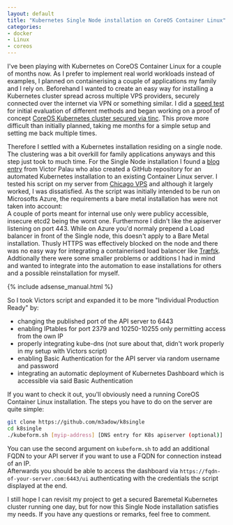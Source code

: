 ```yaml
---
layout: default
title: "Kubernetes Single Node installation on CoreOS Container Linux"
categories:
- docker
- Linux
- coreos
---
```


I've been playing with Kubernetes on CoreOS Container Linux for a couple of months now. As I prefer to implement real world workloads instead of examples, I planned on containerising a couple of applications my family and I rely on. Beforehand I wanted to create an easy way for installing a Kubernetes cluster spread across multiple VPS providers, securely connected over the internet via VPN or something similar. I did a [speed test][1] for initial evaluation of different methods and began working on a proof of concept [CoreOS Kubernetes cluster secured via tinc][2]. This prove more difficult than initially planned, taking me months for a simple setup and setting me back multiple times.  

Therefore I settled with a Kubernetes installation residing on a single node. The clustering was a bit overkill for family applications anyways and this step just took to much time. For the Single Node installation I found a [blog entry][3] from Victor Palau who also created a GitHub repository for an automated Kubernetes installation to an existing Container Linux server. I tested his script on my server from [Chicago VPS][cvpsaffi] and although it largely worked, I was dissatisfied. As the script was initially intended to be run on Microsofts Azure, the requirements a bare metal installation has were not taken into account:  
A couple of ports meant for internal use only were publicy accessible, insecure etcd2 being the worst one. Furthermore I didn't like the apiserver listening on port 443. While on Azure you'd normaly prepend a Load balancer in front of the Single node, this doesn't apply to a Bare Metal installation. Thusly HTTPS was effectively blocked on the node and there was no easy way for integrating a containerised load balancer like [Træfɪk][4]. Addtionally there were some smaller problems or additions I had in mind and wanted to integrate into the automation to ease installations for others and a possible reinstallation for myself.

<!--more-->

{% include adsense_manual.html %}

So I took Victors script and expanded it to be more "Individual Production Ready" by:

* changing the published port of the API server to 6443
* enabling IPtables for port 2379 and 10250-10255 only permitting access from the own IP
* properly integrating kube-dns (not sure about that, didn't work properly in my setup with Victors script)
* enabling Basic Authentication for the API server via random username and password
* integrating an automatic deployment of Kubernetes Dashboard which is accessible via said Basic Authentication

If you want to check it out, you'll obviously need a running CoreOS Container Linux installation. The steps you have to do on the server are quite simple:

```bash
git clone https://github.com/m3adow/k8single
cd k8single
./kubeform.sh [myip-address] [DNS entry for K8s apiserver (optional)]
```

You can use the second argument on `kubeform.sh` to add an additional FQDN to your API server if you want to use a FQDN for connection instead of an IP.  
Afterwards you should be able to access the dashboard via `https://fqdn-of-your-server.com:6443/ui` authenticating with the credentials the script displayed at the end.

I still hope I can revisit my project to get a secured Baremetal Kubernetes cluster running one day, but for now this Single Node installation satisfies my needs. If you have any questions or remarks, feel free to comment.

[cvpsaffi]: https://billing.chicagovps.net/aff.php?aff=632
[1]: https://github.com/m3adow/coreos-secure-node-to-node
[2]: https://github.com/m3adow/coreos-kubernetes-tinc-cluster
[3]: https://victorpalau.net/2016/09/04/single-node-kubernetes-deployment/
[4]: https://traefik.io/
